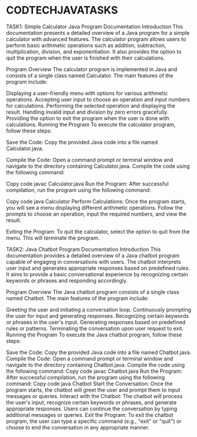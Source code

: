 # CODTECHJAVATASKS
TASK1:
Simple Calculator Java Program Documentation
Introduction
This documentation presents a detailed overview of a Java program for a simple calculator with advanced features. The calculator program allows users to perform basic arithmetic operations such as addition, subtraction, multiplication, division, and exponentiation. It also provides the option to quit the program when the user is finished with their calculations.

Program Overview
The calculator program is implemented in Java and consists of a single class named Calculator. The main features of the program include:

Displaying a user-friendly menu with options for various arithmetic operations.
Accepting user input to choose an operation and input numbers for calculations.
Performing the selected operation and displaying the result.
Handling invalid input and division by zero errors gracefully.
Providing the option to exit the program when the user is done with calculations.
Running the Program
To execute the calculator program, follow these steps:

Save the Code: Copy the provided Java code into a file named Calculator.java.

Compile the Code: Open a command prompt or terminal window and navigate to the directory containing Calculator.java. Compile the code using the following command:

Copy code
javac Calculator.java
Run the Program: After successful compilation, run the program using the following command:

Copy code
java Calculator
Perform Calculations: Once the program starts, you will see a menu displaying different arithmetic operations. Follow the prompts to choose an operation, input the required numbers, and view the result.

Exiting the Program: To quit the calculator, select the option to quit from the menu. This will terminate the program.


TASK2:
Java Chatbot Program Documentation
Introduction
This documentation provides a detailed overview of a Java chatbot program capable of engaging in conversations with users. The chatbot interprets user input and generates appropriate responses based on predefined rules. It aims to provide a basic conversational experience by recognizing certain keywords or phrases and responding accordingly.

Program Overview
The Java chatbot program consists of a single class named Chatbot. The main features of the program include:

Greeting the user and initiating a conversation loop.
Continuously prompting the user for input and generating responses.
Recognizing certain keywords or phrases in the user's input.
Generating responses based on predefined rules or patterns.
Terminating the conversation upon user request to exit.
Running the Program
To execute the Java chatbot program, follow these steps:

Save the Code: Copy the provided Java code into a file named Chatbot.java.
Compile the Code: Open a command prompt or terminal window and navigate to the directory containing Chatbot.java. Compile the code using the following command:
Copy code
javac Chatbot.java
Run the Program: After successful compilation, run the program using the following command:
Copy code
java Chatbot
Start the Conversation: Once the program starts, the chatbot will greet the user and prompt them to input messages or queries.
Interact with the Chatbot: The chatbot will process the user's input, recognize certain keywords or phrases, and generate appropriate responses. Users can continue the conversation by typing additional messages or queries.
Exit the Program: To exit the chatbot program, the user can type a specific command (e.g., "exit" or "quit") or choose to end the conversation in any appropriate manner.
